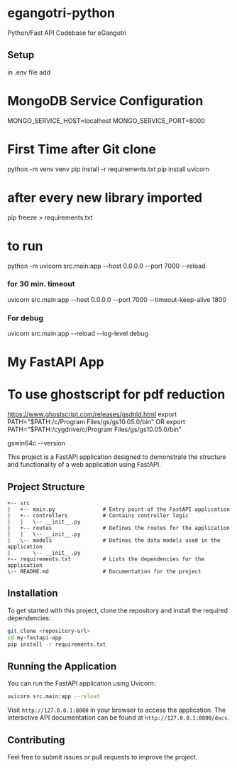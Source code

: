 # egangotri-python
Python/Fast API Codebase for eGangotri

## Setup
in .env file add
# MongoDB Service Configuration
MONGO_SERVICE_HOST=localhost
MONGO_SERVICE_PORT=8000


# First Time after Git clone
python -m venv venv
pip install -r requirements.txt
pip install uvicorn
# after every new library imported
pip freeze > requirements.txt
# to run
python -m uvicorn src.main:app --host 0.0.0.0 --port 7000 --reload

### for 30 min. timeout

uvicorn src.main:app --host 0.0.0.0 --port 7000 --timeout-keep-alive 1800

### For debug
uvicorn src.main:app --reload --log-level debug
# My FastAPI App

# To use ghostscript for pdf reduction 
https://www.ghostscript.com/releases/gsdnld.html
export PATH="$PATH:/c/Program Files/gs/gs10.05.0/bin"
OR
export PATH="$PATH:/cygdrive/c/Program Files/gs/gs10.05.0/bin"

 gswin64c --version
 
This project is a FastAPI application designed to demonstrate the structure and functionality of a web application using FastAPI.

## Project Structure

```
+-- src
|   +-- main.py               # Entry point of the FastAPI application
|   +-- controllers           # Contains controller logic
|   |   \-- __init__.py
|   +-- routes                # Defines the routes for the application
|   |   \-- __init__.py
|   \-- models                # Defines the data models used in the application
|       \-- __init__.py
+-- requirements.txt          # Lists the dependencies for the application
\-- README.md                 # Documentation for the project
```

## Installation

To get started with this project, clone the repository and install the required dependencies:

```bash
git clone <repository-url>
cd my-fastapi-app
pip install -r requirements.txt
```

## Running the Application

You can run the FastAPI application using Uvicorn:

```bash
uvicorn src.main:app --reload
```

Visit `http://127.0.0.1:8000` in your browser to access the application. The interactive API documentation can be found at `http://127.0.0.1:8000/docs`.

## Contributing

Feel free to submit issues or pull requests to improve the project.